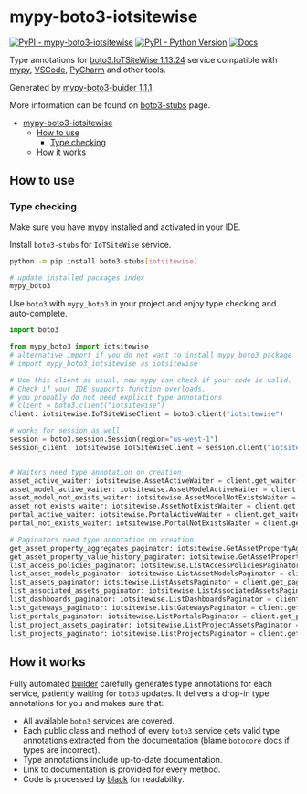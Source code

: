 # mypy-boto3-iotsitewise

[![PyPI - mypy-boto3-iotsitewise](https://img.shields.io/pypi/v/mypy-boto3-iotsitewise.svg?color=blue)](https://pypi.org/project/mypy-boto3-iotsitewise)
[![PyPI - Python Version](https://img.shields.io/pypi/pyversions/mypy-boto3-iotsitewise.svg?color=blue)](https://pypi.org/project/mypy-boto3-iotsitewise)
[![Docs](https://img.shields.io/readthedocs/mypy-boto3-builder.svg?color=blue)](https://mypy-boto3-builder.readthedocs.io/)

Type annotations for
[boto3.IoTSiteWise 1.13.24](https://boto3.amazonaws.com/v1/documentation/api/1.13.24/reference/services/iotsitewise.html#IoTSiteWise) service
compatible with [mypy](https://github.com/python/mypy), [VSCode](https://code.visualstudio.com/),
[PyCharm](https://www.jetbrains.com/pycharm/) and other tools.

Generated by [mypy-boto3-buider 1.1.1](https://github.com/vemel/mypy_boto3_builder).

More information can be found on [boto3-stubs](https://pypi.org/project/boto3-stubs/) page.

- [mypy-boto3-iotsitewise](#mypy-boto3-iotsitewise)
  - [How to use](#how-to-use)
    - [Type checking](#type-checking)
  - [How it works](#how-it-works)

## How to use

### Type checking

Make sure you have [mypy](https://github.com/python/mypy) installed and activated in your IDE.

Install `boto3-stubs` for `IoTSiteWise` service.

```bash
python -m pip install boto3-stubs[iotsitewise]

# update installed packages index
mypy_boto3
```

Use `boto3` with `mypy_boto3` in your project and enjoy type checking and auto-complete.

```python
import boto3

from mypy_boto3 import iotsitewise
# alternative import if you do not want to install mypy_boto3 package
# import mypy_boto3_iotsitewise as iotsitewise

# Use this client as usual, now mypy can check if your code is valid.
# Check if your IDE supports function overloads,
# you probably do not need explicit type annotations
# client = boto3.client("iotsitewise")
client: iotsitewise.IoTSiteWiseClient = boto3.client("iotsitewise")

# works for session as well
session = boto3.session.Session(region="us-west-1")
session_client: iotsitewise.IoTSiteWiseClient = session.client("iotsitewise")


# Waiters need type annotation on creation
asset_active_waiter: iotsitewise.AssetActiveWaiter = client.get_waiter("asset_active")
asset_model_active_waiter: iotsitewise.AssetModelActiveWaiter = client.get_waiter("asset_model_active")
asset_model_not_exists_waiter: iotsitewise.AssetModelNotExistsWaiter = client.get_waiter("asset_model_not_exists")
asset_not_exists_waiter: iotsitewise.AssetNotExistsWaiter = client.get_waiter("asset_not_exists")
portal_active_waiter: iotsitewise.PortalActiveWaiter = client.get_waiter("portal_active")
portal_not_exists_waiter: iotsitewise.PortalNotExistsWaiter = client.get_waiter("portal_not_exists")

# Paginators need type annotation on creation
get_asset_property_aggregates_paginator: iotsitewise.GetAssetPropertyAggregatesPaginator = client.get_paginator("get_asset_property_aggregates")
get_asset_property_value_history_paginator: iotsitewise.GetAssetPropertyValueHistoryPaginator = client.get_paginator("get_asset_property_value_history")
list_access_policies_paginator: iotsitewise.ListAccessPoliciesPaginator = client.get_paginator("list_access_policies")
list_asset_models_paginator: iotsitewise.ListAssetModelsPaginator = client.get_paginator("list_asset_models")
list_assets_paginator: iotsitewise.ListAssetsPaginator = client.get_paginator("list_assets")
list_associated_assets_paginator: iotsitewise.ListAssociatedAssetsPaginator = client.get_paginator("list_associated_assets")
list_dashboards_paginator: iotsitewise.ListDashboardsPaginator = client.get_paginator("list_dashboards")
list_gateways_paginator: iotsitewise.ListGatewaysPaginator = client.get_paginator("list_gateways")
list_portals_paginator: iotsitewise.ListPortalsPaginator = client.get_paginator("list_portals")
list_project_assets_paginator: iotsitewise.ListProjectAssetsPaginator = client.get_paginator("list_project_assets")
list_projects_paginator: iotsitewise.ListProjectsPaginator = client.get_paginator("list_projects")
```

## How it works

Fully automated [builder](https://github.com/vemel/mypy_boto3_builder) carefully generates
type annotations for each service, patiently waiting for `boto3` updates. It delivers
a drop-in type annotations for you and makes sure that:

- All available `boto3` services are covered.
- Each public class and method of every `boto3` service gets valid type annotations
  extracted from the documentation (blame `botocore` docs if types are incorrect).
- Type annotations include up-to-date documentation.
- Link to documentation is provided for every method.
- Code is processed by [black](https://github.com/psf/black) for readability.
